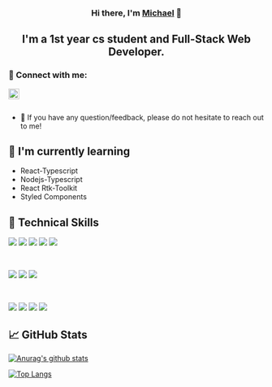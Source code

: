 
<h3 align="center">
Hi there, I'm <a href="https://www.yushi.dev/" target="_blank" rel="noreferrer">Michael</a> 👋
</h3>

<h2 align="center">
I'm a 1st year cs student and Full-Stack Web Developer.
</h2> 

### 🤝 Connect with me:

<a href="https://www.linkedin.com/in/michaeltol/"><img align="left" src="https://raw.githubusercontent.com/yushi1007/yushi1007/main/images/linkedin.svg" alt="Michael tol | LinkedIn" width="21px"/></a>
</br>
</br>
- 💬 If you have any question/feedback, please do not hesitate to reach out to me!

## 🌱 I'm currently learning

- React-Typescript
- Nodejs-Typescript
- React Rtk-Toolkit
- Styled Components  

## 💼 Technical Skills

![](https://img.shields.io/badge/Code-React-informational?style=flat&logo=react&color=61DAFB)
![](https://img.shields.io/badge/Code-Redux-informational?style=flat&logo=Redux&color=764ABC)
![](https://img.shields.io/badge/Code-JavaScript-informational?style=flat&logo=JavaScript&color=F7DF1E)
![](https://img.shields.io/badge/Code-HTML5-informational?style=flat&logo=HTML5&color=E34F26)
![](https://img.shields.io/badge/Code-PostgreSQL-informational?style=flat&logo=PostgreSQL&color=336791)

</br>

![](https://img.shields.io/badge/Style-Bootstrap-informational?style=flat&logo=Bootstrap&color=7952B3)
![](https://img.shields.io/badge/Style-CSS3-informational?style=flat&logo=CSS3&color=1572B6)
![](https://img.shields.io/badge/Style-styled--components-informational?style=flat&logo=styled-components&color=DB7093)


</br>

![](https://img.shields.io/badge/Tools-NPM-informational?style=flat&logo=NPM&color=CB3837)
![](https://img.shields.io/badge/Tools-Heroku-informational?style=flat&logo=Heroku&color=430098)
![](https://img.shields.io/badge/Tools-Git-informational?style=flat&logo=Git&color=F05032)
![](https://img.shields.io/badge/Tools-GitHub-informational?style=flat&logo=GitHub&color=181717)

## 📈 GitHub Stats 

[![Anurag's github stats](https://github-readme-stats.vercel.app/api?username=MichaelTolchinsky)](https://github.com/MichaelTolchinsky)

[![Top Langs](https://github-readme-stats.vercel.app/api/top-langs/?username=MichaelTolchinsky&layout=compact)](https://github.com/MichaelTolchinsky)
